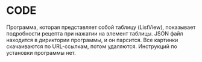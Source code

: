 # CODE
Программа, которая представляет собой таблицу (ListView), показывает подробности рецепта при нажатии на элемент таблицы. JSON файл находится в дириктории программы, и он парсится. Все картинки скачаиваются по URL-ссылкам, потом удаляются. Инструкций по установки программы нет.
